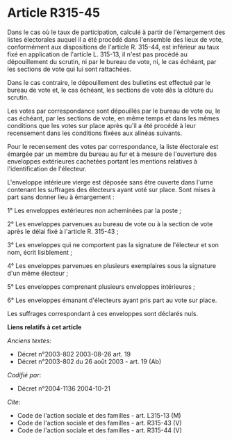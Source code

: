 # Article R315-45

Dans le cas où le taux de participation, calculé à partir de l'émargement des listes électorales auquel il a été procédé dans
l'ensemble des lieux de vote, conformément aux dispositions de l'article R. 315-44, est inférieur au taux fixé en application
de l'article L. 315-13, il n'est pas procédé au dépouillement du scrutin, ni par le bureau de vote, ni, le cas échéant, par
les sections de vote qui lui sont rattachées.

Dans le cas contraire, le dépouillement des bulletins est effectué par le bureau de vote et, le cas échéant, les sections de
vote dès la clôture du scrutin.

Les votes par correspondance sont dépouillés par le bureau de vote ou, le cas échéant, par les sections de vote, en même
temps et dans les mêmes conditions que les votes sur place après qu'il a été procédé à leur recensement dans les conditions
fixées aux alinéas suivants.

Pour le recensement des votes par correspondance, la liste électorale est émargée par un membre du bureau au fur et à mesure
de l'ouverture des enveloppes extérieures cachetées portant les mentions relatives à l'identification de l'électeur.

L'enveloppe intérieure vierge est déposée sans être ouverte dans l'urne contenant les suffrages des électeurs ayant voté sur
place. Sont mises à part sans donner lieu à émargement :

1° Les enveloppes extérieures non acheminées par la poste ;

2° Les enveloppes parvenues au bureau de vote ou à la section de vote après le délai fixé à l'article R. 315-43 ;

3° Les enveloppes qui ne comportent pas la signature de l'électeur et son nom, écrit lisiblement ;

4° Les enveloppes parvenues en plusieurs exemplaires sous la signature d'un même électeur ;

5° Les enveloppes comprenant plusieurs enveloppes intérieures ;

6° Les enveloppes émanant d'électeurs ayant pris part au vote sur place.

Les suffrages correspondant à ces enveloppes sont déclarés nuls.

**Liens relatifs à cet article**

_Anciens textes_:

  - Décret n°2003-802 2003-08-26 art. 19
  - Décret n°2003-802 du 26 août 2003 - art. 19 (Ab)

_Codifié par_:

  - Décret n°2004-1136 2004-10-21

_Cite_:

  - Code de l'action sociale et des familles - art. L315-13 (M)
  - Code de l'action sociale et des familles - art. R315-43 (V)
  - Code de l'action sociale et des familles - art. R315-44 (V)
